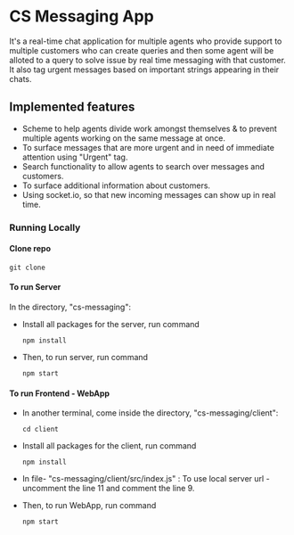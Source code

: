 # CS Messaging App
It's a real-time chat application for multiple agents who provide support to multiple customers who can create queries and then some agent will be alloted to a query to solve issue by real time messaging with that customer. It also tag urgent messages based on important strings appearing in their chats.
## Implemented features
- Scheme to help agents divide work amongst themselves & to prevent multiple agents working on the same message at once.
- To surface messages that are more urgent and in need of immediate attention using "Urgent" tag.
- Search functionality to allow agents to search over messages and customers.
- To surface additional information about customers.
- Using socket.io, so that new incoming messages can show up in real time.

### Running Locally

#### Clone repo 
    
    git clone
   

#### To run Server
In the directory, "cs-messaging":

- Install all packages for the server, run command 
    ```
    npm install
    ```

- Then, to run server, run command
    ```
    npm start
    ```


#### To run Frontend - WebApp
- In another terminal, come inside the directory, "cs-messaging/client":
    ```
    cd client
    ```

- Install all packages for the client, run command 
    ```
    npm install
    ```

- In file- "cs-messaging/client/src/index.js" : 
    To use local server url - uncomment the line 11 and comment the line 9.

- Then, to run WebApp, run command
    ```
    npm start
    ```
